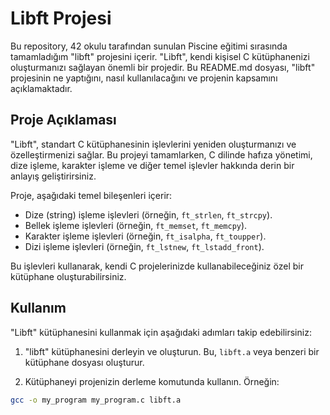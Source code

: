 # Libft Projesi

Bu repository, 42 okulu tarafından sunulan Piscine eğitimi sırasında tamamladığım "libft" projesini içerir. "Libft", kendi kişisel C kütüphanenizi oluşturmanızı sağlayan önemli bir projedir. Bu README.md dosyası, "libft" projesinin ne yaptığını, nasıl kullanılacağını ve projenin kapsamını açıklamaktadır.

## Proje Açıklaması

"Libft", standart C kütüphanesinin işlevlerini yeniden oluşturmanızı ve özelleştirmenizi sağlar. Bu projeyi tamamlarken, C dilinde hafıza yönetimi, dize işleme, karakter işleme ve diğer temel işlevler hakkında derin bir anlayış geliştirirsiniz.

Proje, aşağıdaki temel bileşenleri içerir:

- Dize (string) işleme işlevleri (örneğin, `ft_strlen`, `ft_strcpy`).
- Bellek işleme işlevleri (örneğin, `ft_memset`, `ft_memcpy`).
- Karakter işleme işlevleri (örneğin, `ft_isalpha`, `ft_toupper`).
- Dizi işleme işlevleri (örneğin, `ft_lstnew`, `ft_lstadd_front`).

Bu işlevleri kullanarak, kendi C projelerinizde kullanabileceğiniz özel bir kütüphane oluşturabilirsiniz.

## Kullanım

"Libft" kütüphanesini kullanmak için aşağıdaki adımları takip edebilirsiniz:

1. "libft" kütüphanesini derleyin ve oluşturun. Bu, `libft.a` veya benzeri bir kütüphane dosyası oluşturur.

2. Kütüphaneyi projenizin derleme komutunda kullanın. Örneğin:

```sh
gcc -o my_program my_program.c libft.a


